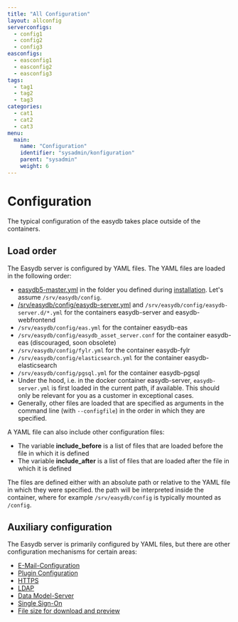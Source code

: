 ```yaml
---
title: "All Configuration"
layout: allconfig
serverconfigs:
  - config1
  - config2
  - config3
easconfigs:
  - easconfig1
  - easconfig2
  - easconfig3
tags:
  - tag1
  - tag2
  - tag3
categories:
  - cat1
  - cat2
  - cat3
menu:
  main:
    name: "Configuration"
    identifier: "sysadmin/konfiguration"
    parent: "sysadmin"
    weight: 6
---
```

# Configuration

The typical configuration of the easydb takes place outside of the containers.

## Load order

The Easydb server is configured by YAML files. The YAML files are loaded in the following order:

- [easydb5-master.yml](easydb5-master.yml/) in the folder you defined during [installation](/en/sysadmin/installation). Let's assume `/srv/easydb/config`.
- [/srv/easydb/config/easydb-server.yml](easydb-server.yml/) and `/srv/easydb/config/easydb-server.d/*.yml` for the containers easydb-server and easydb-webfrontend
- `/srv/easydb/config/eas.yml` for the container easydb-eas
- `/srv/easydb/config/easydb_asset_server.conf` for the container easydb-eas (discouraged, soon obsolete)
- `/srv/easydb/config/fylr.yml` for the container easydb-fylr
- `/srv/easydb/config/elasticsearch.yml` for the container easydb-elasticsearch
- `/srv/easydb/config/pgsql.yml` for the container easydb-pgsql
- Under the hood, i.e. in the docker container easydb-server, `easydb-server.yml` is first loaded in the current path, if available. This should only be relevant for you as a customer in exceptional cases.
- Generally, other files are loaded that are specified as arguments in the command line (with `--configfile`) in the order in which they are specified.

A YAML file can also include other configuration files:

- The variable **include_before** is a list of files that are loaded before the file in which it is defined
- The variable **include_after** is a list of files that are loaded after the file in which it is defined

The files are defined either with an absolute path or relative to the YAML file in which they were specified. the path will be interpreted inside the container, where for example `/srv/easydb/config` is typically mounted as `/config`.

## Auxiliary configuration

The Easydb server is primarily configured by YAML files, but there are other configuration mechanisms for certain areas:

- [E-Mail-Configuration](/en/sysadmin/konfiguration/recipes/email)
- [Plugin Configuration](/en/sysadmin/konfiguration/easydb-server.yml/plugin)
- [HTTPS](/en/sysadmin/konfiguration/recipes/https)
- [LDAP](/en/sysadmin/konfiguration/easydb-server.yml/ldap)
- [Data Model-Server](/en/sysadmin/konfiguration/recipes/objectstore)
- [Single Sign-On](/en/sysadmin/konfiguration/recipes/sso)
- [File size for download and preview](/en/sysadmin/konfiguration/easydb-server.yml/produce)


[not ready]: # "- [EAS-Configuration](sysadmin/konfiguration/eas.yml)  "

[not ready2]: # "- [L10n-Configuration](sysadmin/konfiguration/l10n)  "

[not ready3]: # "- [Runtime-Configuration](sysadmin/konfiguration/baseconfig)  "

